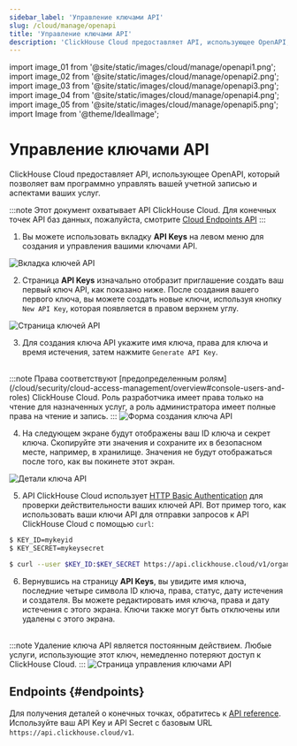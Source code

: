 ```yaml
---
sidebar_label: 'Управление ключами API'
slug: /cloud/manage/openapi
title: 'Управление ключами API'
description: 'ClickHouse Cloud предоставляет API, использующее OpenAPI, который позволяет вам программно управлять вашей учетной записью и аспектами ваших услуг.'
---
```


import image_01 from '@site/static/images/cloud/manage/openapi1.png';
import image_02 from '@site/static/images/cloud/manage/openapi2.png';
import image_03 from '@site/static/images/cloud/manage/openapi3.png';
import image_04 from '@site/static/images/cloud/manage/openapi4.png';
import image_05 from '@site/static/images/cloud/manage/openapi5.png';
import Image from '@theme/IdealImage';


# Управление ключами API

ClickHouse Cloud предоставляет API, использующее OpenAPI, который позволяет вам программно управлять вашей учетной записью и аспектами ваших услуг.

:::note
Этот документ охватывает API ClickHouse Cloud. Для конечных точек API баз данных, пожалуйста, смотрите [Cloud Endpoints API](/cloud/get-started/query-endpoints.md)
:::

1. Вы можете использовать вкладку **API Keys** на левом меню для создания и управления вашими ключами API.

  <Image img={image_01} size="sm" alt="Вкладка ключей API" border/>

2. Страница **API Keys** изначально отобразит приглашение создать ваш первый ключ API, как показано ниже. После создания вашего первого ключа, вы можете создать новые ключи, используя кнопку `New API Key`, которая появляется в правом верхнем углу.

  <Image img={image_02} size="md" alt="Страница ключей API" border/>
  
3. Для создания ключа API укажите имя ключа, права для ключа и время истечения, затем нажмите `Generate API Key`.
<br/>
:::note
Права соответствуют [предопределенным ролям](/cloud/security/cloud-access-management/overview#console-users-and-roles) ClickHouse Cloud. Роль разработчика имеет права только на чтение для назначенных услуг, а роль администратора имеет полные права на чтение и запись.
:::

  <Image img={image_03} size="md" alt="Форма создания ключа API" border/>

4. На следующем экране будут отображены ваш ID ключа и секрет ключа. Скопируйте эти значения и сохраните их в безопасном месте, например, в хранилище. Значения не будут отображаться после того, как вы покинете этот экран.

  <Image img={image_04} size="md" alt="Детали ключа API" border/>

5. API ClickHouse Cloud использует [HTTP Basic Authentication](https://developer.mozilla.org/en-US/docs/Web/HTTP/Authentication) для проверки действительности ваших ключей API. Вот пример того, как использовать ваши ключи API для отправки запросов к API ClickHouse Cloud с помощью `curl`:

```bash
$ KEY_ID=mykeyid
$ KEY_SECRET=mykeysecret

$ curl --user $KEY_ID:$KEY_SECRET https://api.clickhouse.cloud/v1/organizations
```

6. Вернувшись на страницу **API Keys**, вы увидите имя ключа, последние четыре символа ID ключа, права, статус, дату истечения и создателя. Вы можете редактировать имя ключа, права и дату истечения с этого экрана. Ключи также могут быть отключены или удалены с этого экрана.
<br/>
:::note
Удаление ключа API является постоянным действием. Любые услуги, использующие этот ключ, немедленно потеряют доступ к ClickHouse Cloud.
:::

  <Image img={image_05} size="md" alt="Страница управления ключами API" border/>

## Endpoints {#endpoints}

Для получения деталей о конечных точках, обратитесь к [API reference](https://clickhouse.com/docs/cloud/manage/api/swagger). 
Используйте ваш API Key и API Secret с базовым URL `https://api.clickhouse.cloud/v1`.
